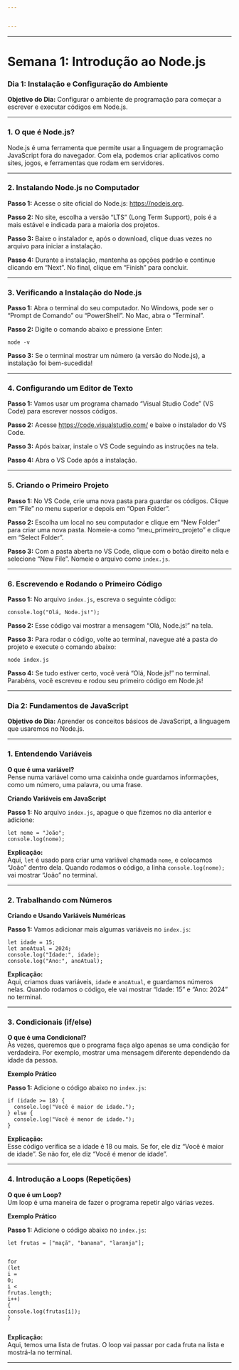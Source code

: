 ```yaml
---


---
```


<hr>
<h1 id="semana-1-introdução-ao-node.js"><strong>Semana 1: Introdução ao Node.js</strong></h1>
<h3 id="dia-1-instalação-e-configuração-do-ambiente"><strong>Dia 1: Instalação e Configuração do Ambiente</strong></h3>
<p><strong>Objetivo do Dia:</strong> Configurar o ambiente de programação para começar a escrever e executar códigos em Node.js.</p>
<hr>
<h3 id="o-que-é-node.js">1. <strong>O que é Node.js?</strong></h3>
<p>Node.js é uma ferramenta que permite usar a linguagem de programação JavaScript fora do navegador. Com ela, podemos criar aplicativos como sites, jogos, e ferramentas que rodam em servidores.</p>
<hr>
<h3 id="instalando-node.js-no-computador">2. <strong>Instalando Node.js no Computador</strong></h3>
<p><strong>Passo 1:</strong> Acesse o site oficial do Node.js: <a href="https://nodejs.org">https://nodejs.org</a>.</p>
<p><strong>Passo 2:</strong> No site, escolha a versão “LTS” (Long Term Support), pois é a mais estável e indicada para a maioria dos projetos.</p>
<p><strong>Passo 3:</strong> Baixe o instalador e, após o download, clique duas vezes no arquivo para iniciar a instalação.</p>
<p><strong>Passo 4:</strong> Durante a instalação, mantenha as opções padrão e continue clicando em “Next”. No final, clique em “Finish” para concluir.</p>
<hr>
<h3 id="verificando-a-instalação-do-node.js">3. <strong>Verificando a Instalação do Node.js</strong></h3>
<p><strong>Passo 1:</strong> Abra o terminal do seu computador. No Windows, pode ser o “Prompt de Comando” ou “PowerShell”. No Mac, abra o “Terminal”.</p>
<p><strong>Passo 2:</strong> Digite o comando abaixo e pressione Enter:</p>
<pre class=" language-bash"><code class="prism  language-bash">node -v
</code></pre>
<p><strong>Passo 3:</strong> Se o terminal mostrar um número (a versão do Node.js), a instalação foi bem-sucedida!</p>
<hr>
<h3 id="configurando-um-editor-de-texto">4. <strong>Configurando um Editor de Texto</strong></h3>
<p><strong>Passo 1:</strong> Vamos usar um programa chamado “Visual Studio Code” (VS Code) para escrever nossos códigos.</p>
<p><strong>Passo 2:</strong> Acesse <a href="https://code.visualstudio.com/">https://code.visualstudio.com/</a> e baixe o instalador do VS Code.</p>
<p><strong>Passo 3:</strong> Após baixar, instale o VS Code seguindo as instruções na tela.</p>
<p><strong>Passo 4:</strong> Abra o VS Code após a instalação.</p>
<hr>
<h3 id="criando-o-primeiro-projeto">5. <strong>Criando o Primeiro Projeto</strong></h3>
<p><strong>Passo 1:</strong> No VS Code, crie uma nova pasta para guardar os códigos. Clique em “File” no menu superior e depois em “Open Folder”.</p>
<p><strong>Passo 2:</strong> Escolha um local no seu computador e clique em “New Folder” para criar uma nova pasta. Nomeie-a como “meu_primeiro_projeto” e clique em “Select Folder”.</p>
<p><strong>Passo 3:</strong> Com a pasta aberta no VS Code, clique com o botão direito nela e selecione “New File”. Nomeie o arquivo como <code>index.js</code>.</p>
<hr>
<h3 id="escrevendo-e-rodando-o-primeiro-código">6. <strong>Escrevendo e Rodando o Primeiro Código</strong></h3>
<p><strong>Passo 1:</strong> No arquivo <code>index.js</code>, escreva o seguinte código:</p>
<pre class=" language-javascript"><code class="prism  language-javascript">console<span class="token punctuation">.</span><span class="token function">log</span><span class="token punctuation">(</span><span class="token string">"Olá, Node.js!"</span><span class="token punctuation">)</span><span class="token punctuation">;</span>
</code></pre>
<p><strong>Passo 2:</strong> Esse código vai mostrar a mensagem “Olá, Node.js!” na tela.</p>
<p><strong>Passo 3:</strong> Para rodar o código, volte ao terminal, navegue até a pasta do projeto e execute o comando abaixo:</p>
<pre class=" language-bash"><code class="prism  language-bash">node index.js
</code></pre>
<p><strong>Passo 4:</strong> Se tudo estiver certo, você verá “Olá, Node.js!” no terminal. Parabéns, você escreveu e rodou seu primeiro código em Node.js!</p>
<hr>
<h3 id="dia-2-fundamentos-de-javascript"><strong>Dia 2: Fundamentos de JavaScript</strong></h3>
<p><strong>Objetivo do Dia:</strong> Aprender os conceitos básicos de JavaScript, a linguagem que usaremos no Node.js.</p>
<hr>
<h3 id="entendendo-variáveis">1. <strong>Entendendo Variáveis</strong></h3>
<p><strong>O que é uma variável?</strong><br>
Pense numa variável como uma caixinha onde guardamos informações, como um número, uma palavra, ou uma frase.</p>
<p><strong>Criando Variáveis em JavaScript</strong></p>
<p><strong>Passo 1:</strong> No arquivo <code>index.js</code>, apague o que fizemos no dia anterior e adicione:</p>
<pre class=" language-javascript"><code class="prism  language-javascript"><span class="token keyword">let</span> nome <span class="token operator">=</span> <span class="token string">"João"</span><span class="token punctuation">;</span>
console<span class="token punctuation">.</span><span class="token function">log</span><span class="token punctuation">(</span>nome<span class="token punctuation">)</span><span class="token punctuation">;</span>
</code></pre>
<p><strong>Explicação:</strong><br>
Aqui, <code>let</code> é usado para criar uma variável chamada <code>nome</code>, e colocamos “João” dentro dela. Quando rodamos o código, a linha <code>console.log(nome);</code> vai mostrar “João” no terminal.</p>
<hr>
<h3 id="trabalhando-com-números">2. <strong>Trabalhando com Números</strong></h3>
<p><strong>Criando e Usando Variáveis Numéricas</strong></p>
<p><strong>Passo 1:</strong> Vamos adicionar mais algumas variáveis no <code>index.js</code>:</p>
<pre class=" language-javascript"><code class="prism  language-javascript"><span class="token keyword">let</span> idade <span class="token operator">=</span> <span class="token number">15</span><span class="token punctuation">;</span>
<span class="token keyword">let</span> anoAtual <span class="token operator">=</span> <span class="token number">2024</span><span class="token punctuation">;</span>
console<span class="token punctuation">.</span><span class="token function">log</span><span class="token punctuation">(</span><span class="token string">"Idade:"</span><span class="token punctuation">,</span> idade<span class="token punctuation">)</span><span class="token punctuation">;</span>
console<span class="token punctuation">.</span><span class="token function">log</span><span class="token punctuation">(</span><span class="token string">"Ano:"</span><span class="token punctuation">,</span> anoAtual<span class="token punctuation">)</span><span class="token punctuation">;</span>
</code></pre>
<p><strong>Explicação:</strong><br>
Aqui, criamos duas variáveis, <code>idade</code> e <code>anoAtual</code>, e guardamos números nelas. Quando rodamos o código, ele vai mostrar “Idade: 15” e “Ano: 2024” no terminal.</p>
<hr>
<h3 id="condicionais-ifelse">3. <strong>Condicionais (if/else)</strong></h3>
<p><strong>O que é uma Condicional?</strong><br>
Às vezes, queremos que o programa faça algo apenas se uma condição for verdadeira. Por exemplo, mostrar uma mensagem diferente dependendo da idade da pessoa.</p>
<p><strong>Exemplo Prático</strong></p>
<p><strong>Passo 1:</strong> Adicione o código abaixo no <code>index.js</code>:</p>
<pre class=" language-javascript"><code class="prism  language-javascript"><span class="token keyword">if</span> <span class="token punctuation">(</span>idade <span class="token operator">&gt;=</span> <span class="token number">18</span><span class="token punctuation">)</span> <span class="token punctuation">{</span>
  console<span class="token punctuation">.</span><span class="token function">log</span><span class="token punctuation">(</span><span class="token string">"Você é maior de idade."</span><span class="token punctuation">)</span><span class="token punctuation">;</span>
<span class="token punctuation">}</span> <span class="token keyword">else</span> <span class="token punctuation">{</span>
  console<span class="token punctuation">.</span><span class="token function">log</span><span class="token punctuation">(</span><span class="token string">"Você é menor de idade."</span><span class="token punctuation">)</span><span class="token punctuation">;</span>
<span class="token punctuation">}</span>
</code></pre>
<p><strong>Explicação:</strong><br>
Esse código verifica se a idade é 18 ou mais. Se for, ele diz “Você é maior de idade”. Se não for, ele diz “Você é menor de idade”.</p>
<hr>
<h3 id="introdução-a-loops-repetições">4. <strong>Introdução a Loops (Repetições)</strong></h3>
<p><strong>O que é um Loop?</strong><br>
Um loop é uma maneira de fazer o programa repetir algo várias vezes.</p>
<p><strong>Exemplo Prático</strong></p>
<p><strong>Passo 1:</strong> Adicione o código abaixo no <code>index.js</code>:</p>
<pre class=" language-javascript"><code class="prism  language-javascript"><span class="token keyword">let</span> frutas <span class="token operator">=</span> <span class="token punctuation">[</span><span class="token string">"maçã"</span><span class="token punctuation">,</span> <span class="token string">"banana"</span><span class="token punctuation">,</span> <span class="token string">"laranja"</span><span class="token punctuation">]</span><span class="token punctuation">;</span>

<span class="token keyword">for</span> <span class="token punctuation">(</span><span class="token keyword">let</span> i <span class="token operator">=</span> <span class="token number">0</span><span class="token punctuation">;</span> i <span class="token operator">&lt;</span> frutas<span class="token punctuation">.</span>length<span class="token punctuation">;</span> i<span class="token operator">++</span><span class="token punctuation">)</span> <span class="token punctuation">{</span>
  console<span class="token punctuation">.</span><span class="token function">log</span><span class="token punctuation">(</span>frutas<span class="token punctuation">[</span>i<span class="token punctuation">]</span><span class="token punctuation">)</span><span class="token punctuation">;</span>
<span class="token punctuation">}</span>
</code></pre>
<p><strong>Explicação:</strong><br>
Aqui, temos uma lista de frutas. O loop vai passar por cada fruta na lista e mostrá-la no terminal.</p>
<hr>


